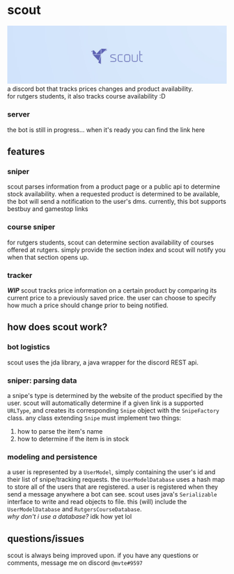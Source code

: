 # scout
![](src/main/resources/scout-banner.jpg)
a discord bot that tracks prices changes and product availability. \
for rutgers students, it also tracks course availability :D

### server
the bot is still in progress... when it's ready you can find the link here

## features
### sniper
scout parses information from a product page or a public api to determine stock availability. when a requested product is determined to be 
available, the bot will send a notification to the user's dms. currently, this bot supports bestbuy and gamestop links

### course sniper
for rutgers students, scout can determine section availability of courses offered at rutgers. simply provide the section index and scout
will notify you when that section opens up.

### tracker
***WIP*** scout tracks price information on a certain product by comparing its current price to a previously saved price. the 
user can choose to specify how much a price should change prior to being notified.

## how does scout work?
### bot logistics
scout uses the jda library, a java wrapper for the discord REST api. 

### sniper: parsing data 
a snipe's type is determined by the website of the product specified by the user. scout will automatically determine if a given link is a supported
`URLType`, and creates its corresponding `Snipe` object with the `SnipeFactory` class. any class extending `Snipe` must implement two things:
1. how to parse the item's name
2. how to determine if the item is in stock

### modeling and persistence
a user is represented by a `UserModel`, simply containing the user's id and their list of snipe/tracking requests. the `UserModelDatabase` uses a
hash map to store all of the users that are registered. a user is registered when they send a message anywhere a bot can see.
scout uses java's `Serializable` interface to write and read objects to file. this (will) include the `UserModelDatabase` and `RutgersCourseDatabase`. \
*why don't i use a database?* idk how yet lol

## questions/issues
scout is always being improved upon. if you have any questions or comments, message me on discord `@mvte#9597`
